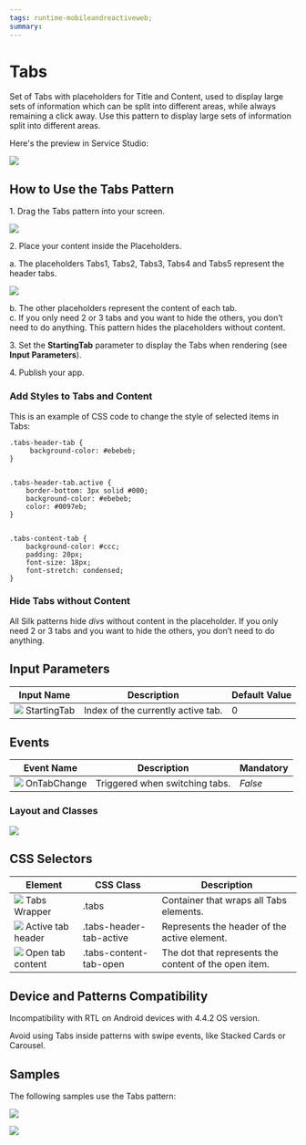 ```yaml
---
tags: runtime-mobileandreactiveweb;  
summary: 
---
```


# Tabs

Set of Tabs with placeholders for Title and Content, used to display large sets of information which can be split into different areas, while always remaining a click away. Use this pattern to display large sets of information split into different areas.

Here's the preview in Service Studio:

![](images/Tabs_preview_studio.png)

## How to Use the Tabs Pattern

1\. Drag the Tabs pattern into your screen.

![](images/Tabs_pattern.png)

2\. Place your content inside the Placeholders.

a. The placeholders Tabs1, Tabs2, Tabs3, Tabs4 and Tabs5 represent the header tabs.

![](images/Tabs_placeholders.png)

b. The other placeholders represent the content of each tab.  
c. If you only need 2 or 3 tabs and you want to hide the others, you don’t need to do anything. This pattern hides the placeholders without content.

3\. Set the **StartingTab** parameter to display the Tabs when rendering (see **Input Parameters**).

4\. Publish your app.

### Add Styles to Tabs and Content

This is an example of CSS code to change the style of selected items in Tabs:

    
    
    .tabs-header-tab {
         background-color: #ebebeb;
    }
    
    
    .tabs-header-tab.active {
        border-bottom: 3px solid #000;
        background-color: #ebebeb;
        color: #0097eb;
    }
    
    
    .tabs-content-tab {
        background-color: #ccc;
        padding: 20px;
        font-size: 18px;
        font-stretch: condensed;
    }

### Hide Tabs without Content

All Silk patterns hide _divs_ without content in the placeholder. If you only need 2 or 3 tabs and you want to hide the others, you don’t need to do anything.

## Input Parameters

**Input Name** |  **Description** |  **Default Value**  
---|---|---  
![](images/input.png) StartingTab  |  Index of the currently active tab.  |  0  
  
## Events

**Event Name** |  **Description** |  **Mandatory**  
---|---|---  
![](images/Event.png) OnTabChange  |  Triggered when switching tabs.  |  _False_  
  
### Layout and Classes

![](images/Tabs_layout.png)

## CSS Selectors

**Element** |  **CSS Class** |  **Description**  
---|---|---  
![](images/css_selector.png) Tabs Wrapper  |  .tabs  |  Container that wraps all Tabs elements.  
![](images/css_selector.png) Active tab header  |  .tabs-header-tab-active  |  Represents the header of the active element.  
![](images/css_selector.png) Open tab content  |  .tabs-content-tab-open  |  The dot that represents the content of the open item.  
  
## Device and Patterns Compatibility

Incompatibility with RTL on Android devices with 4.4.2 OS version.

Avoid using Tabs inside patterns with swipe events, like Stacked Cards or Carousel.

## Samples

The following samples use the Tabs pattern:

![](images/Tabs-sample-1.PNG)

![](images/Tabs-sample-2.PNG)
